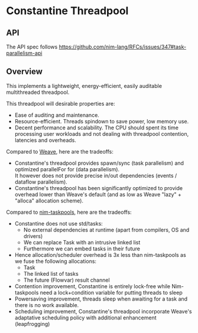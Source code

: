 # Constantine Threadpool

## API

The API spec follows https://github.com/nim-lang/RFCs/issues/347#task-parallelism-api

## Overview

This implements a lightweight, energy-efficient, easily auditable multithreaded threadpool.

This threadpool will desirable properties are:

- Ease of auditing and maintenance.
- Resource-efficient. Threads spindown to save power, low memory use.
- Decent performance and scalability. The CPU should spent its time processing user workloads
  and not dealing with threadpool contention, latencies and overheads.

Compared to [Weave](https://github.com/mratsim/weave), here are the tradeoffs:
- Constantine's threadpool provides spawn/sync (task parallelism)
  and optimized parallelFor for (data parallelism).\
  It however does not provide precise in/out dependencies (events / dataflow parallelism).
- Constantine's threadpool has been significantly optimized to provide
  overhead lower than Weave's default (and as low as Weave "lazy" + "alloca" allocation scheme).

Compared to [nim-taskpools](https://github.com/status-im), here are the tradeoffs:
- Constantine does not use std/tasks:
  - No external dependencies at runtime (apart from compilers, OS and drivers)
  - We can replace Task with an intrusive linked list
  - Furthermore we can embed tasks in their future
- Hence allocation/scheduler overhead is 3x less than nim-taskpools as we fuse the following allocations:
  - Task
  - The linked list of tasks
  - The future (Flowvar) result channel
- Contention improvement, Constantine is entirely lock-free while Nim-taskpools need a lock+condition variable for putting threads to sleep
- Powersaving improvement, threads sleep when awaiting for a task and there is no work available.
- Scheduling improvement, Constantine's threadpool incorporate Weave's adaptative scheduling policy with additional enhancement (leapfrogging)

